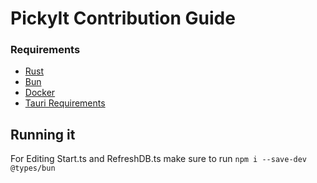 # PickyIt Contribution Guide

### Requirements

- [Rust](https://www.rust-lang.org/)
- [Bun](https://bun.sh/)
- [Docker](https://www.docker.com/)
- [Tauri Requirements](https://v2.tauri.app/start/prerequisites/)

## Running it

For Editing Start.ts and RefreshDB.ts make sure to run
`npm i --save-dev @types/bun`

